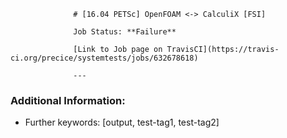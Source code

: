 
                  # [16.04 PETSc] OpenFOAM <-> CalculiX [FSI]

                  Job Status: **Failure**

                  [Link to Job page on TravisCI](https://travis-ci.org/precice/systemtests/jobs/632678618)

                  ---
                  
### Additional Information:

- Further keywords: [output, test-tag1, test-tag2]

